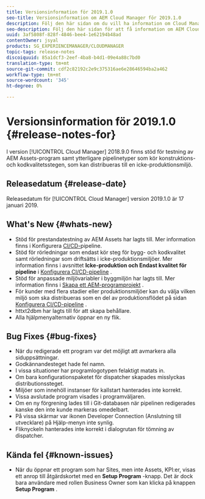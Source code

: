 ```yaml
---
title: Versionsinformation för 2019.1.0
seo-title: Versionsinformation om AEM Cloud Manager för 2019.1.0
description: Följ den här sidan om du vill ha information om Cloud Manager version 2019.1.0.
seo-description: Följ den här sidan för att få information om AEM Cloud Manager version 2019.1.0.
uuid: 3af5808f-828f-4846-bee4-1e62194b48ad
contentOwner: jsyal
products: SG_EXPERIENCEMANAGER/CLOUDMANAGER
topic-tags: release-notes
discoiquuid: 85a1dcf3-2eef-4ba8-b4d1-09e4a88c7bd0
translation-type: tm+mt
source-git-commit: cdf2c82192c2e9c375316ae6e28646594ba2a462
workflow-type: tm+mt
source-wordcount: '345'
ht-degree: 0%

---
```



# Versionsinformation för 2019.1.0 {#release-notes-for}

I version [!UICONTROL Cloud Manager] 2018.9.0 finns stöd för testning av AEM Assets-program samt ytterligare pipelinetyper som kör konstruktions- och kodkvalitetsstegen, som kan distribueras till en icke-produktionsmiljö.

## Releasedatum {#release-date}

Releasedatum för [!UICONTROL Cloud Manager] version 2019.1.0 är 17 januari 2019.

## What&#39;s New {#whats-new}

* Stöd för prestandatestning av AEM Assets har lagts till. Mer information finns i Konfigurera [CI/CD-](configuring-pipeline.md)pipeline.
* Stöd för rörledningar som endast kör steg för bygg- och kodkvalitet samt rörledningar som driftsätts i icke-produktionsmiljöer. Mer information finns i avsnittet **Icke-produktion och Endast kvalitet för pipeline** i [Konfigurera CI/CD-pipeline](configuring-pipeline.md) .
* Stöd för anpassade miljövariabler i byggmiljön har lagts till. Mer information finns i [Skapa ett AEM-programprojekt](/help/using/create-an-application-project.md) .
* För kunder med flera stadier eller produktionsmiljöer kan du välja vilken miljö som ska distribueras som en del av produktionsflödet på sidan [Konfigurera CI/CD-pipeline](configuring-pipeline.md) .
* httxt2dbm har lagts till för att skapa behållare.
* Alla hjälpmenyalternativ öppnar en ny flik.

## Bug Fixes {#bug-fixes}

* När du redigerade ett program var det möjligt att avmarkera alla siduppsättningar.
* Godkännandesteget hade fel namn.
* I vissa situationer har programlogotypen felaktigt matats in.
* Om bara konfigurationspaketet för dispatcher skapades misslyckas distributionssteget.
* Miljöer som innehöll instanser för kallstart hanterades inte korrekt.
* Vissa avslutade program visades i programväljaren.
* Om en ny förgrening lades till i Git-databasen när pipelinen redigerades kanske den inte kunde markeras omedelbart.
* På vissa skärmar var ikonen Developer Connection (Anslutning till utvecklare) på Hjälp-menyn inte synlig.
* Fliknyckeln hanterades inte korrekt i dialogrutan för tömning av dispatcher.

## Kända fel {#known-issues}

* När du öppnar ett program som har Sites, men inte Assets, KPI:er, visas ett anrop till åtgärdskortet med en **Setup Program** -knapp. Det är dock bara användare med rollen Business Owner som kan klicka på knappen **Setup Program** .